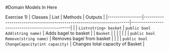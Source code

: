 ﻿#Domain Models In Here

Exercise 1)
| Classes         | List                    | Methods                                     | Outputs                                        |
|-----------------|-----------------------------------------------------------------------|------------------------------------------------|
|                 | `List<string> basket`   | `public bool Add(string name)`              |  Adds bagel to basket                          |
| `Basket`        |                         |									          |                                                |
|                 |                         | `public bool Remove(string name)`           |  Removes bagel from basket                     |
|                 |                         | `public bool ChangeCapacity(int capacity)`  |  Changes total capacity of Basket              |
